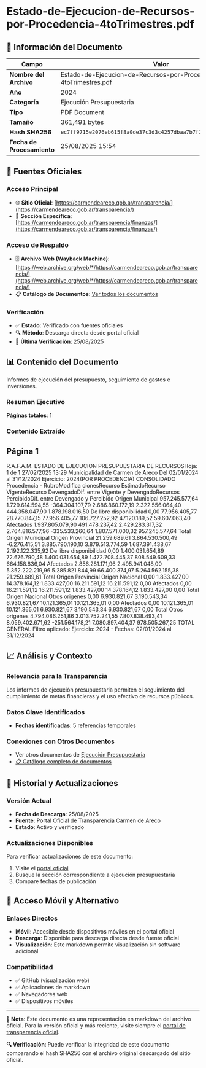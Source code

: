 # Estado-de-Ejecucion-de-Recursos-por-Procedencia-4toTrimestres.pdf

## 📄 Información del Documento

| Campo | Valor |
|-------|--------|
| **Nombre del Archivo** | Estado-de-Ejecucion-de-Recursos-por-Procedencia-4toTrimestres.pdf |
| **Año** | 2024 |
| **Categoría** | Ejecución Presupuestaria |
| **Tipo** | PDF Document |
| **Tamaño** | 361,491 bytes |
| **Hash SHA256** | `ec7ff9715e2076eb615f8a0de37c3d3c4257dbaa7b7f2ee6630b70607950a20d` |
| **Fecha de Procesamiento** | 25/08/2025 15:54 |

## 🔗 Fuentes Oficiales

### Acceso Principal
- 🌐 **Sitio Oficial**: [https://carmendeareco.gob.ar/transparencia/](https://carmendeareco.gob.ar/transparencia/)
- 📁 **Sección Específica**: [https://carmendeareco.gob.ar/transparencia/finanzas/](https://carmendeareco.gob.ar/transparencia/finanzas/)

### Acceso de Respaldo
- 🗄️ **Archivo Web (Wayback Machine)**: [https://web.archive.org/web/*/https://carmendeareco.gob.ar/transparencia/](https://web.archive.org/web/*/https://carmendeareco.gob.ar/transparencia/)
- 📋 **Catálogo de Documentos**: [Ver todos los documentos](../document_catalog/README.md)

### Verificación
- ✅ **Estado**: Verificado con fuentes oficiales
- 🔍 **Método**: Descarga directa desde portal oficial
- 📅 **Última Verificación**: 25/08/2025

## 📊 Contenido del Documento

Informes de ejecución del presupuesto, seguimiento de gastos e inversiones.

### Resumen Ejecutivo

**Páginas totales**: 1

### Contenido Extraído

## Página 1

R.A.F.A.M.
ESTADO DE EJECUCION PRESUPUESTARIA DE RECURSOSHoja: 1 de 1
27/02/2025 13:29
Municipalidad de
Carmen de Areco Del 02/01/2024 al 31/12/2024 Ejercicio: 2024(POR PROCEDENCIA)
CONSOLIDADO
Procedencia - RubroModifica
cionesRecurso
EstimadoRecurso
VigenteRecurso
DevengadoDif. entre
Vigente y
DevengadoRecursos
PercibidoDif. entre
Devengado y
Percibido
Origen Municipal 
957.245.577,64 1.729.614.594,55 -364.304.107,79 2.686.860.172,19 2.322.556.064,40 444.358.047,90 1.878.198.016,50 De libre disponibilidad
0,00 77.956.405,77 28.770.847,15 77.956.405,77 106.727.252,92 47.120.189,52 59.607.063,40 Afectados
1.937.805.079,90 491.478.237,42 2.429.283.317,32 2.764.816.577,96 -335.533.260,64 1.807.571.000,32 957.245.577,64 Total Origen Municipal 
Origen Provincial 
21.259.689,61 3.864.530.500,49 -6.276.415,51 3.885.790.190,10 3.879.513.774,59 1.687.391.438,67 2.192.122.335,92 De libre disponibilidad
0,00 1.400.031.654,89 72.676.790,48 1.400.031.654,89 1.472.708.445,37 808.549.609,33 664.158.836,04 Afectados
2.856.281.171,96 2.495.941.048,00 5.352.222.219,96 5.285.821.844,99 66.400.374,97 5.264.562.155,38 21.259.689,61 Total Origen Provincial 
Origen Nacional 
0,00 1.833.427,00 14.378.164,12 1.833.427,00 16.211.591,12 16.211.591,12 0,00 Afectados
0,00 16.211.591,12 16.211.591,12 1.833.427,00 14.378.164,12 1.833.427,00 0,00 Total Origen Nacional 
Otros origenes 
0,00 6.930.821,67 3.190.543,34 6.930.821,67 10.121.365,01 10.121.365,01 0,00 Afectados
0,00 10.121.365,01 10.121.365,01 6.930.821,67 3.190.543,34 6.930.821,67 0,00 Total Otros origenes 
4.794.086.251,86 3.013.752.241,55 7.807.838.493,41 8.059.402.671,62 -251.564.178,21 7.080.897.404,37 978.505.267,25 TOTAL GENERAL
Filtro aplicado: Ejercicio: 2024 -  Fechas: 02/01/2024 al 31/12/2024



## 📈 Análisis y Contexto

### Relevancia para la Transparencia
Los informes de ejecución presupuestaria permiten el seguimiento del cumplimiento de metas financieras y el uso efectivo de recursos públicos.

### Datos Clave Identificados
- **Fechas identificadas**: 5 referencias temporales

### Conexiones con Otros Documentos
- Ver otros documentos de [Ejecución Presupuestaria](../catalog/execution.md)
- [📋 Catálogo completo de documentos](../document_catalog/README.md)

## 🔄 Historial y Actualizaciones

### Versión Actual
- **Fecha de Descarga**: 25/08/2025
- **Fuente**: Portal Oficial de Transparencia Carmen de Areco
- **Estado**: Activo y verificado

### Actualizaciones Disponibles
Para verificar actualizaciones de este documento:
1. Visite el [portal oficial](https://carmendeareco.gob.ar/transparencia/)
2. Busque la sección correspondiente a ejecución presupuestaria
3. Compare fechas de publicación

## 📱 Acceso Móvil y Alternativo

### Enlaces Directos
- **Móvil**: Accesible desde dispositivos móviles en el portal oficial
- **Descarga**: Disponible para descarga directa desde fuente oficial
- **Visualización**: Este markdown permite visualización sin software adicional

### Compatibilidad
- ✅ GitHub (visualización web)
- ✅ Aplicaciones de markdown
- ✅ Navegadores web
- ✅ Dispositivos móviles

---

**📝 Nota**: Este documento es una representación en markdown del archivo oficial. 
Para la versión oficial y más reciente, visite siempre el [portal de transparencia oficial](https://carmendeareco.gob.ar/transparencia/).

**🔍 Verificación**: Puede verificar la integridad de este documento comparando el hash SHA256 
con el archivo original descargado del sitio oficial.
